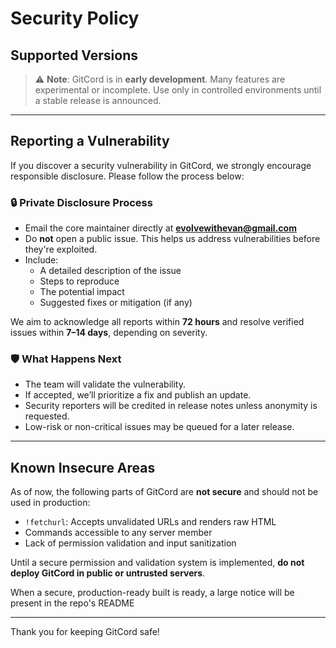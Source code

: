 # Security Policy

## Supported Versions

> ⚠️ **Note**: GitCord is in **early development**. Many features are experimental or incomplete. Use only in controlled environments until a stable release is announced.

---

## Reporting a Vulnerability

If you discover a security vulnerability in GitCord, we strongly encourage responsible disclosure. Please follow the process below:

### 🔒 Private Disclosure Process

- Email the core maintainer directly at **evolvewithevan@gmail.com**
- Do **not** open a public issue. This helps us address vulnerabilities before they're exploited.
- Include:
  - A detailed description of the issue
  - Steps to reproduce
  - The potential impact
  - Suggested fixes or mitigation (if any)

We aim to acknowledge all reports within **72 hours** and resolve verified issues within **7–14 days**, depending on severity.

### 🛡 What Happens Next

- The team will validate the vulnerability.
- If accepted, we’ll prioritize a fix and publish an update.
- Security reporters will be credited in release notes unless anonymity is requested.
- Low-risk or non-critical issues may be queued for a later release.

---

## Known Insecure Areas

As of now, the following parts of GitCord are **not secure** and should not be used in production:
- `!fetchurl`: Accepts unvalidated URLs and renders raw HTML
- Commands accessible to any server member
- Lack of permission validation and input sanitization

Until a secure permission and validation system is implemented, **do not deploy GitCord in public or untrusted servers**.

When a secure, production-ready built is ready, a large notice will be present in the repo's README

---

Thank you for keeping GitCord safe!
